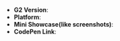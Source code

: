 <!--
Thank you for reporting an issue.

1. It's RECOMMENDED to submit PR for typo or tiny bug fix.
2. If this's a FEATURE request, please provide: details, pseudo codes if necessary.
3. If this's a BUG, please provide: course repetition, error log and configuration. Fill in as much of the template below as you're able.
4. It will be nice to use to provide a CodePen Link which can reproduce the issue, we provide a CodePen template [g2-github-issue](https://codepen.io/leungwensen/pen/WXJgox).

感谢您向我们反馈问题。

1. 提交问题前，请先阅读 README 中的贡献帮助文档。
2. 我们推荐如果是小问题（错别字修改，小的 bug fix）直接提交 PR。
3. 如果是一个新需求，请提供：详细需求描述，最好是有伪代码实现。
4. 如果是一个 BUG，请提供：复现步骤，错误日志以及相关配置，并尽量填写下面的模板中的条目。
5. 如果可以，请提供尽可能精简的 CodePen 链接，可使用 CodePen 模板 https://codepen.io/leungwensen/pen/WXJgox，方便我们排查问题。
6. 扩展阅读：[如何向开源项目提交无法解答的问题](https://zhuanlan.zhihu.com/p/25795393)
-->

- **G2 Version**:
- **Platform**:
- **Mini Showcase(like screenshots)**:
- **CodePen Link**:

<!-- Enter your issue details below this comment. -->
